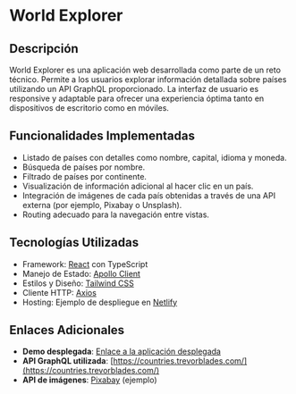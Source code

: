 # World Explorer

## Descripción
World Explorer es una aplicación web desarrollada como parte de un reto técnico. Permite a los usuarios explorar información detallada sobre países utilizando un API GraphQL proporcionado. La interfaz de usuario es responsive y adaptable para ofrecer una experiencia óptima tanto en dispositivos de escritorio como en móviles.

## Funcionalidades Implementadas
- Listado de países con detalles como nombre, capital, idioma y moneda.
- Búsqueda de países por nombre.
- Filtrado de países por continente.
- Visualización de información adicional al hacer clic en un país.
- Integración de imágenes de cada país obtenidas a través de una API externa (por ejemplo, Pixabay o Unsplash).
- Routing adecuado para la navegación entre vistas.

## Tecnologías Utilizadas
- Framework: [React](https://reactjs.org/) con TypeScript
- Manejo de Estado: [Apollo Client](https://www.apollographql.com/docs/react/)
- Estilos y Diseño: [Tailwind CSS](https://tailwindcss.com/)
- Cliente HTTP: [Axios](https://axios-http.com/)
- Hosting: Ejemplo de despliegue en [Netlify](https://www.netlify.com/)

## Enlaces Adicionales
- **Demo desplegada**: [Enlace a la aplicación desplegada](https://world-explorer-o4yqpo4k3-jauyas-projects.vercel.app/)
- **API GraphQL utilizada**: [https://countries.trevorblades.com/](https://countries.trevorblades.com/)
- **API de imágenes**: [Pixabay](https://pixabay.com/) (ejemplo)
